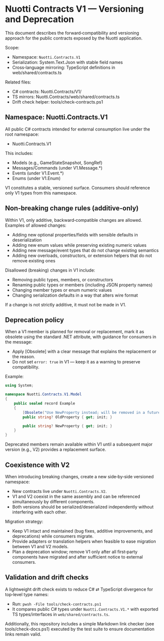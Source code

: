 ﻿# Nuotti Contracts V1 — Versioning and Deprecation

This document describes the forward‑compatibility and versioning approach for the public contracts exposed by the Nuotti application.

Scope:
- Namespace: `Nuotti.Contracts.V1`
- Serialization: System.Text.Json with stable field names
- Cross‑language mirroring: TypeScript definitions in web/shared/contracts.ts

Related files:
- C# contracts: Nuotti.Contracts/V1/
- TS mirrors: Nuotti.Contracts/web/shared/contracts.ts
- Drift check helper: tools/check-contracts.ps1

## Namespace: Nuotti.Contracts.V1

All public C# contracts intended for external consumption live under the root namespace:

- Nuotti.Contracts.V1

This includes:
- Models (e.g., GameStateSnapshot, SongRef)
- Messages/Commands (under V1.Message.*)
- Events (under V1.Event.*)
- Enums (under V1.Enum)

V1 constitutes a stable, versioned surface. Consumers should reference only V1 types from this namespace.

## Non‑breaking change rules (additive‑only)

Within V1, only additive, backward‑compatible changes are allowed. Examples of allowed changes:
- Adding new optional properties/fields with sensible defaults in deserialization
- Adding new enum values while preserving existing numeric values
- Adding new message/event types that do not change existing semantics
- Adding new overloads, constructors, or extension helpers that do not remove existing ones

Disallowed (breaking) changes in V1 include:
- Removing public types, members, or constructors
- Renaming public types or members (including JSON property names)
- Changing member types or enum numeric values
- Changing serialization defaults in a way that alters wire format

If a change is not strictly additive, it must not be made in V1.

## Deprecation policy

When a V1 member is planned for removal or replacement, mark it as obsolete using the standard .NET attribute, with guidance for consumers in the message:

- Apply [Obsolete] with a clear message that explains the replacement or the reason.
- Do not set `error: true` in V1 — keep it as a warning to preserve compatibility.

Example:

```csharp
using System;

namespace Nuotti.Contracts.V1.Model
{
    public sealed record Example
    {
        [Obsolete("Use NewProperty instead; will be removed in a future major version.")]
        public string? OldProperty { get; init; }

        public string? NewProperty { get; init; }
    }
}
```

Deprecated members remain available within V1 until a subsequent major version (e.g., V2) provides a replacement surface.

## Coexistence with V2

When introducing breaking changes, create a new side‑by‑side versioned namespace:

- New contracts live under `Nuotti.Contracts.V2`.
- V1 and V2 coexist in the same assembly and can be referenced simultaneously by different components.
- Both versions should be serialized/deserialized independently without interfering with each other.

Migration strategy:
- Keep V1 intact and maintained (bug fixes, additive improvements, and deprecations) while consumers migrate.
- Provide adapters or translation helpers when feasible to ease migration between V1 and V2 models.
- Plan a deprecation window; remove V1 only after all first‑party components have migrated and after sufficient notice to external consumers.

## Validation and drift checks

A lightweight drift check exists to reduce C# ⇄ TypeScript divergence for top‑level type names:
- Run: `pwsh -File tools/check-contracts.ps1`
- It compares public C# types under `Nuotti.Contracts.V1.*` with exported TS types/interfaces in `web/shared/contracts.ts`.

Additionally, this repository includes a simple Markdown link checker (see tools/check-docs.ps1) executed by the test suite to ensure documentation links remain valid.
